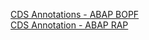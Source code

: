 [CDS Annotations - ABAP BOPF](https://help.sap.com/products/ABAP_PLATFORM_2020/cc0c305d2fab47bd808adcad3ca7ee9d/630ce9b386b84e80bfade96779fbaeec.html)\
[CDS Annotation - ABAP RAP](https://help.sap.com/viewer/fc4c71aa50014fd1b43721701471913d/202009.latest/en-US/130e02a697e14bf8b05dd6672c56250b.html)
